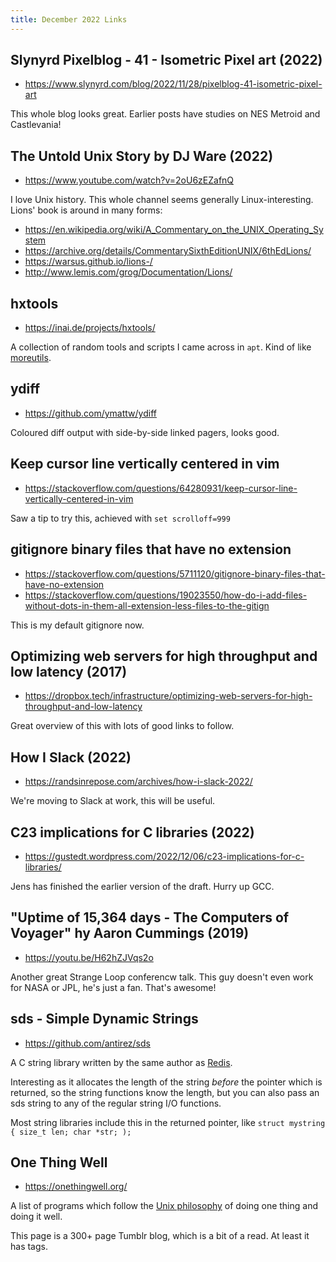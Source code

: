 ```yaml
---
title: December 2022 Links
---
```


## Slynyrd Pixelblog - 41 - Isometric Pixel art (2022)

* <https://www.slynyrd.com/blog/2022/11/28/pixelblog-41-isometric-pixel-art>

This whole blog looks great. Earlier posts have studies on NES Metroid and Castlevania!

## The Untold Unix Story by DJ Ware (2022)

* <https://www.youtube.com/watch?v=2oU6zEZafnQ>

I love Unix history. This whole channel seems generally Linux-interesting. Lions' book is around in many forms:

* <https://en.wikipedia.org/wiki/A_Commentary_on_the_UNIX_Operating_System>
* <https://archive.org/details/CommentarySixthEditionUNIX/6thEdLions/>
* <https://warsus.github.io/lions-/>
* <http://www.lemis.com/grog/Documentation/Lions/>

## hxtools

* <https://inai.de/projects/hxtools/>

A collection of random tools and scripts I came across in `apt`. Kind of like [moreutils](https://joeyh.name/code/moreutils/).

## ydiff

* <https://github.com/ymattw/ydiff>

Coloured diff output with side-by-side linked pagers, looks good.

## Keep cursor line vertically centered in vim

* <https://stackoverflow.com/questions/64280931/keep-cursor-line-vertically-centered-in-vim>

Saw a tip to try this, achieved with `set scrolloff=999`

## gitignore binary files that have no extension

* <https://stackoverflow.com/questions/5711120/gitignore-binary-files-that-have-no-extension>
* <https://stackoverflow.com/questions/19023550/how-do-i-add-files-without-dots-in-them-all-extension-less-files-to-the-gitign>

This is my default gitignore now.

## Optimizing web servers for high throughput and low latency (2017)

* <https://dropbox.tech/infrastructure/optimizing-web-servers-for-high-throughput-and-low-latency>

Great overview of this with lots of good links to follow.

## How I Slack (2022)

* <https://randsinrepose.com/archives/how-i-slack-2022/>

We're moving to Slack at work, this will be useful.

## C23 implications for C libraries (2022)

* <https://gustedt.wordpress.com/2022/12/06/c23-implications-for-c-libraries/>

Jens has finished the earlier version of the draft. Hurry up GCC.

## "Uptime of 15,364 days - The Computers of Voyager" hy Aaron Cummings (2019)

* <https://youtu.be/H62hZJVqs2o>

Another great Strange Loop conferencw talk. This guy doesn't even work for NASA or JPL, he's just a fan. That's awesome!

## sds - Simple Dynamic Strings

* <https://github.com/antirez/sds>

A C string library written by the same author as [Redis](https://en.wikipedia.org/wiki/Redis).

Interesting as it allocates the length of the string *before* the pointer which is returned, so the string functions know the length, but you can also pass an sds string to any of the regular string I/O functions.

Most string libraries include this in the returned pointer, like `struct mystring { size_t len; char *str; );`

## One Thing Well

* <https://onethingwell.org/>

A list of programs which follow the [Unix philosophy](https://en.wikipedia.org/wiki/Unix_philosophy) of doing one thing and doing it well.

This page is a 300+ page Tumblr blog, which is a bit of a read. At least it has tags.

